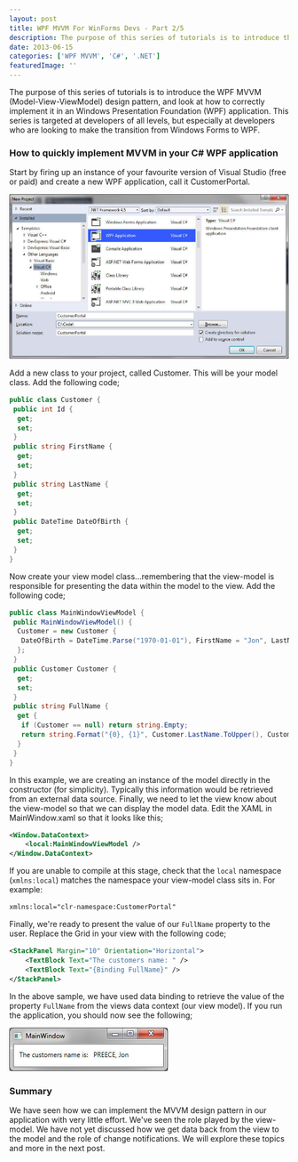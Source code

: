 ```yaml
---
layout: post
title: WPF MVVM For WinForms Devs - Part 2/5
description: The purpose of this series of tutorials is to introduce the WPF MVVM (Model-View-ViewModel) design pattern, and look at how to correctly implement it in an Windows Presentation Foundation (WPF) application.
date: 2013-06-15
categories: ['WPF MVVM', 'C#', '.NET']
featuredImage: ''
---
```


The purpose of this series of tutorials is to introduce the WPF MVVM (Model-View-ViewModel) design pattern, and look at how to correctly implement it in an Windows Presentation Foundation (WPF) application. This series is targeted at developers of all levels, but especially at developers who are looking to make the transition from Windows Forms to WPF.

### How to quickly implement MVVM in your C# WPF application

Start by firing up an instance of your favourite version of Visual Studio (free or paid) and create a new WPF application, call it CustomerPortal.

![VS Create Project Dialog](vssavedialog1.jpg)

Add a new class to your project, called Customer. This will be your model class. Add the following code;

```csharp
public class Customer {
 public int Id {
  get;
  set;
 }
 public string FirstName {
  get;
  set;
 }
 public string LastName {
  get;
  set;
 }
 public DateTime DateOfBirth {
  get;
  set;
 }
}
```

Now create your view model class...remembering that the view-model is responsible for presenting the data within the model to the view. Add the following code;

```csharp
public class MainWindowViewModel {
 public MainWindowViewModel() {
  Customer = new Customer {
   DateOfBirth = DateTime.Parse("1970-01-01"), FirstName = "Jon", LastName = "Preece", Id = 1
  };
 }
 public Customer Customer {
  get;
  set;
 }
 public string FullName {
  get {
   if (Customer == null) return string.Empty;
   return string.Format("{0}, {1}", Customer.LastName.ToUpper(), Customer.FirstName);
  }
 }
}
```

In this example, we are creating an instance of the model directly in the constructor (for simplicity). Typically this information would be retrieved from an external data source. Finally, we need to let the view know about the view-model so that we can display the model data. Edit the XAML in MainWindow.xaml so that it looks like this;

```xml
<Window.DataContext>
	<local:MainWindowViewModel />
</Window.DataContext>
```

If you are unable to compile at this stage, check that the `local` namespace (`xmlns:local`) matches the namespace your view-model class sits in. For example:

```xml
xmlns:local="clr-namespace:CustomerPortal"
```

Finally, we're ready to present the value of our `FullName` property to the user. Replace the Grid in your view with the following code;

```xml
<StackPanel Margin="10" Orientation="Horizontal">
	<TextBlock Text="The customers name: " />
	<TextBlock Text="{Binding FullName}" />
</StackPanel>
```

In the above sample, we have used data binding to retrieve the value of the property `FullName` from the views data context (our view model). If you run the application, you should now see the following;

![Main Window](mainwindow1.jpg)

### Summary

We have seen how we can implement the MVVM design pattern in our application with very little effort. We've seen the role played by the view-model. We have not yet discussed how we get data back from the view to the model and the role of change notifications. We will explore these topics and more in the next post.
